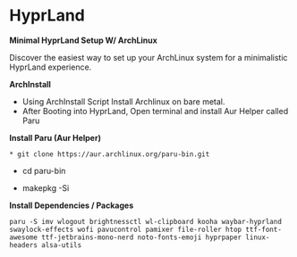 # HyprLand
<b> Minimal HyprLand Setup W/ ArchLinux </b>

 Discover the easiest way to set up your ArchLinux system for a minimalistic HyprLand experience.


<b> ArchInstall </b>
* Using ArchInstall Script Install Archlinux on bare metal.
* After Booting into HyprLand, Open terminal and install Aur Helper called Paru


<b> Install Paru (Aur Helper)</b>

```
* git clone https://aur.archlinux.org/paru-bin.git
```
* cd paru-bin

* makepkg -Si


<b>Install Dependencies / Packages </b>

```
paru -S imv wlogout brightnessctl wl-clipboard kooha waybar-hyprland swaylock-effects wofi pavucontrol pamixer file-roller htop ttf-font-awesome ttf-jetbrains-mono-nerd noto-fonts-emoji hyprpaper linux-headers alsa-utils
```




